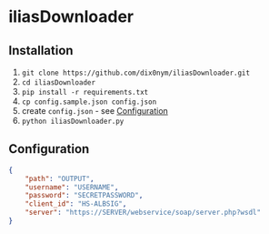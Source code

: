 # iliasDownloader

## Installation

1. `git clone https://github.com/dix0nym/iliasDownloader.git`
2. `cd iliasDownloader`
3. `pip install -r requirements.txt`
4. `cp config.sample.json config.json`
5. create `config.json` - see [Configuration](#Configuration)
6. `python iliasDownloader.py`

## Configuration

```json
{
    "path": "OUTPUT",
    "username": "USERNAME",
    "password": "SECRETPASSWORD",
    "client_id": "HS-ALBSIG",
    "server": "https://SERVER/webservice/soap/server.php?wsdl"
}
```
